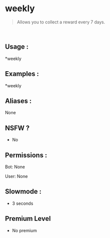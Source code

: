 # weekly

> Allows you to collect a reward every 7 days.

<br>

## Usage :

*weekly

## Examples :

*weekly

## Aliases :

None

## NSFW ?

- No

## Permissions :

Bot: None
<br>

User: None

## Slowmode :

- 3 seconds

## Premium Level

- No premium
